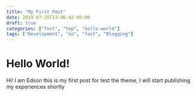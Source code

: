 ```yaml
---
title: "My First Post"
date: 2019-07-25T13:46:42-05:00
draft: true
categories: ["Test", "tmp", "hello-world"]
tags: ["Development", "Go", "fast", "Blogging"]
---
```

# Hello World!

Hi! I am Edson this is my first post for test the theme,
I will start publishing my experiences shortly